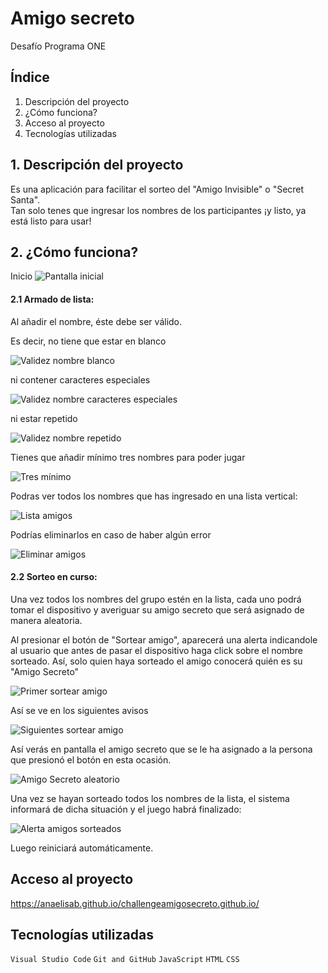 # Amigo secreto
Desafío Programa ONE

## Índice

1. Descripción del proyecto
2. ¿Cómo funciona?
3. Acceso al proyecto
4. Tecnologías utilizadas

## 1. Descripción del proyecto

Es una aplicación para facilitar el sorteo del "Amigo Invisible" o "Secret Santa".<br>
Tan solo tenes que ingresar los nombres de los participantes ¡y listo, ya está listo para usar! <br>


## 2. ¿Cómo funciona?

Inicio 
![Pantalla inicial](https://github.com/anaelisab/challengeamigosecreto.github.io/blob/main/assets/inicio.png?raw=true)

#### 2.1 Armado de lista:

Al añadir el nombre, éste debe ser válido.

Es decir, no tiene que estar en blanco

![Validez nombre blanco](https://github.com/anaelisab/challengeamigosecreto.github.io/blob/main/assets/alertaBlanco.png?raw=true)

ni contener caracteres especiales

![Validez nombre caracteres especiales](https://github.com/anaelisab/challengeamigosecreto.github.io/blob/main/assets/alertaNombreValido.png?raw=true)

ni estar repetido

![Validez nombre repetido](https://github.com/anaelisab/challengeamigosecreto.github.io/blob/main/assets/alertaRepetido.png?raw=true)


Tienes que añadir mínimo tres nombres para poder jugar

![Tres mínimo](https://github.com/anaelisab/challengeamigosecreto.github.io/blob/main/assets/alertaMinimoTres.png?raw=true)


Podras ver todos los nombres que has ingresado en una lista vertical:

![Lista amigos](https://github.com/anaelisab/challengeamigosecreto.github.io/blob/main/assets/listaNombre.png?raw=true)

Podrías eliminarlos en caso de haber algún error

![Eliminar amigos](https://github.com/anaelisab/challengeamigosecreto.github.io/blob/main/assets/eliminarNombr.png?raw=true)

#### 2.2 Sorteo en curso:

Una vez todos los nombres del grupo estén en la lista, cada uno podrá tomar el dispositivo y averiguar su amigo secreto que será asignado de manera aleatoria.

Al presionar el botón de "Sortear amigo", aparecerá una alerta indicandole al usuario que antes de pasar el dispositivo haga click sobre el nombre sorteado. Así, solo quien haya sorteado el amigo conocerá quién es su "Amigo Secreto"

![Primer sortear amigo](https://github.com/anaelisab/challengeamigosecreto.github.io/blob/main/assets/alertaOcultarNombre.png?raw=true)

Así se ve en los siguientes avisos

![Siguientes sortear amigo](https://github.com/anaelisab/challengeamigosecreto.github.io/blob/main/assets/alertaOcultarNombre2.png?raw=true)

Así verás en pantalla el amigo secreto que se le ha asignado a la persona que presionó el botón en esta ocasión.

![Amigo Secreto aleatorio](https://github.com/anaelisab/challengeamigosecreto.github.io/blob/main/assets/nombreSorteado.png?raw=true)

Una vez se hayan sorteado todos los nombres de la lista, el sistema informará de dicha situación y el juego habrá finalizado:

![Alerta amigos sorteados](https://github.com/anaelisab/challengeamigosecreto.github.io/blob/main/assets/sorteoFinalizado.png?raw=true)

Luego reiniciará automáticamente.

## Acceso al proyecto

https://anaelisab.github.io/challengeamigosecreto.github.io/



## Tecnologías utilizadas

`Visual Studio Code`
`Git and GitHub`
`JavaScript`
`HTML`
`CSS`

